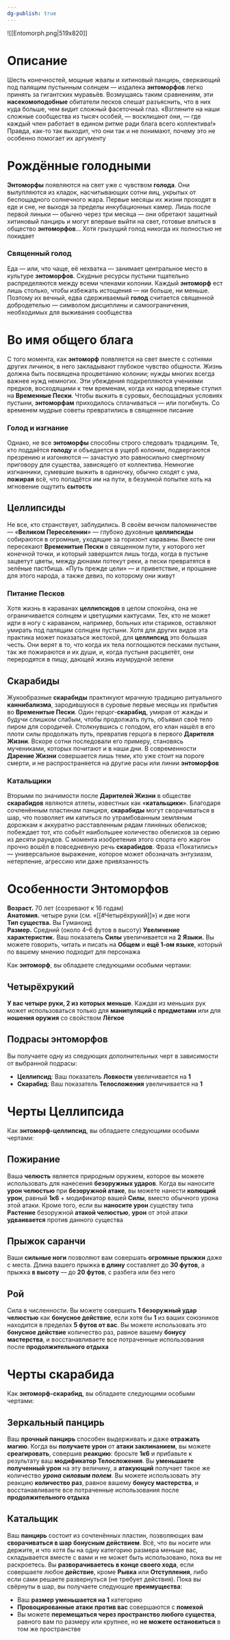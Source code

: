 ```yaml
---
dg-publish: true
---
```

![[Entomorph.png|519x820]]
# Описание

Шесть конечностей, мощные жвалы и хитиновый панцирь, сверкающий под палящим пустынным солнцем — издалека **энтоморфов** легко принять за гигантских муравьёв. Возмущаясь таким сравнениям, эти **насекомоподобные** обитатели песков спешат разъяснить, что в них куда больше, чем видит сложный фасеточный глаз.
«Взгляните на наши сложные сообщества из тысяч особей, — восклицают они, — где каждый член работает в едином ритме ради блага всего коллектива!»  
Правда, как-то так выходит, что они так и не понимают, почему это не особенно помогает их аргументу

# Рождённые голодными

**Энтоморфы** появляются на свет уже с чувством **голода**. Они вылупляются из кладок, насчитывающих сотни яиц, укрытых от беспощадного солнечного жара. Первые месяцы их жизни проходят в еде и сне, не выходя за пределы инкубационных камер. Лишь после первой линьки — обычно через три месяца — они обретают защитный хитиновый панцирь и могут впервые выйти на свет, готовые влиться в общество **энтоморфов**... Хотя грызущий голод никогда их полностью не покидает
### Священный голод 

Еда — или, что чаще, её нехватка — занимает центральное место в культуре **энтоморфов**. Скудные ресурсы пустыни тщательно распределяются между всеми членами колонии. Каждый **энтоморф** ест лишь столько, чтобы избежать истощения — ни больше, ни меньше. Поэтому их вечный, едва сдерживаемый **голод** считается священной добродетелью — символом дисциплины и самоограничения, необходимых для выживания сообщества

# Во имя общего блага

С того момента, как **энтоморф** появляется на свет вместе с сотнями других личинок, в него закладывают глубокое чувство общности. Жизнь должна быть посвящена процветанию колонии; нужды многих всегда важнее нужд немногих. Эти убеждения подкрепляются учениями предков, восходящими к тем временам, когда их народ впервые ступил на **Временные Пески**. Чтобы выжить в суровых, беспощадных условиях пустыни, **энтоморфам** приходилось сплачиваться — или погибнуть. Со временем мудрые советы превратились в священное писание
### Голод и изгнание

Однако, не все **энтоморфы** способны строго следовать традициям. Те, кто поддаётся **голоду** и объедается в ущерб колонии, подвергаются презрению и изгоняются — зачастую это равносильно смертному приговору для существа, зависящего от коллектива. Немногие изгнанники, сумевшие выжить в одиночку, обычно сходят с ума, **пожирая** всё, что попадётся им на пути, в безумной попытке хоть на мгновение ощутить **сытость**

## Целлипсиды

Не все, кто странствует, заблудились. В своём вечном паломничестве — «**Великом Переселении**» — глубоко духовные **целлипсиды** собираются в огромные, уходящие за горизонт караваны. Вместе они пересекают **Временитые Пески** в священном пути, у которого нет конечной точки, и который завершится лишь тогда, когда в пустыне зацветут цветы, между дюнами потекут реки, а пески превратятся в зелёные пастбища. «Путь прежде цели» — и приветствие, и прощание для этого народа, а также девиз, по которому они живут
### Питание Песков

Хотя жизнь в караванах **целлипсидов** в целом спокойна, она не ограничивается солнцем и цветущими кактусами. Тех, кто не может идти в ногу с караваном, например, больных или стариков, оставляют умирать под палящим солнцем пустыни. Хотя для других видов эта практика может показаться жестокой, для **целлипсид** это большая честь. Они верят в то, что когда их тела поглощаются песками пустыни, так же пожираются и их души, и, когда пустыня расцветёт, они переродятся в пищу, дающей жизнь изумрудной зелени
## Скарабиды

Жукообразные **скарабиды** практикуют мрачную традицию ритуального **каннибализма**, зародившуюся в суровые первые месяцы их прибытия во **Временитые Пески**. Один герцог-**скарабид**, умирая от жажды и будучи слишком слабым, чтобы продолжать путь, объявил своё тело пиром для сородичей. Столкнувшись с голодом, его клан нашёл в его плоти силы продолжать путь, превратив герцога в первого **Дарителя Жизни**. Вскоре сотни последовали его примеру, становясь мучениками, которых почитают и в наши дни. В современности **Дарение Жизни** совершается лишь теми, кто уже стоит на пороге смерти, и не распространяется на другие расы или линии **энтоморфов**
### Катальщики

Вторыми по значимости после **Дарителей Жизни** в обществе **скарабидов** являются атлеты, известных как «**катальщики**». Благодаря сочленённым пластинам панциря, **скарабиды** могут сворачиваться в шар, что позволяет им катиться по утрамбованным земляным дорожкам к аккуратно расставленным рядам глиняных обелисков; побеждает тот, кто собьёт наибольшее количество обелисков за серию из десяти раундов. С момента изобретения этого спорта его жаргон прочно вошёл в повседневную речь **скарабидов**. Фраза «Покатились» — универсальное выражение, которое может обозначать энтузиазм, нетерпение, агрессию или даже привязанность

# Особенности Энтоморфов

**Возраст.** 70 лет (созревают к 16 годам)  
**Анатомия.** четыре руки (см. «[[#Четырёхрукий]]») и две ноги  
**Тип существа.** Вы Гуманоид  
**Размер.** Средний (около 4–6 футов в высоту)
**Увеличение характеристик.** Ваш показатель **Силы** увеличивается на **2**
**Языки.** Вы можете говорить, читать и писать на **Общем** и **ещё 1-ом языке**, который по вашему мнению подходит для персонажа

Как **энтоморф**, вы обладаете следующими особыми чертами:
## Четырёхрукий

**У вас четыре руки, 2 из которых меньше**. Каждая из меньших рук может использоваться только для **манипуляций с предметами** или для **ношения оружия** со свойством **Лёгкое**
## Подрасы энтоморфов

Вы получаете одну из следующих дополнительных черт в зависимости от выбранной подрасы:
- **Целлипсид**: Ваш показатель **Ловкости** увеличивается на **1**
- **Скарабид**: Ваш показатель **Телосложения** увеличивается на **1**

# Черты Целлипсида

Как **энтоморф-целлипсид**, вы обладаете следующими особыми чертами:
## Пожирание

Ваша **челюсть** является природным оружием, которое вы можете использовать для нанесения **безоружных ударов**. Когда вы наносите **урон челюстью** при **безоружной атаке**, вы можете нанести **колющий урон**, равный **1к6** + модификатор вашей **Силы**, вместо обычного урона этой атаки. Кроме того, если вы **наносите урон** существу типа **Растение** безоружной **атакой челюстью**, **урон** от этой атаки **удваивается** против данного существа

## Прыжок саранчи

Ваши **сильные ноги** позволяют вам совершать **огромные прыжки** даже с места. Длина вашего прыжка **в длину** составляет до **30 футов**, а прыжка **в высоту** — до **20 футов**, с разбега или без него

## Рой

Сила в численности. Вы можете совершить **1 безоружный удар челюстью** как **бонусное действие**, если хотя бы **1** из ваших союзников находится в пределах **5 футов от вас**. Вы можете использовать это **бонусное действие** количество раз, равное вашему **бонусу мастерства**, и восстанавливаете все потраченные использования после **продолжительного отдыха**

# Черты скарабида

Как **энтоморф-скарабид**, вы обладаете следующими особыми чертами:

## Зеркальный панцирь

Ваш **прочный панцирь** способен выдерживать и даже **отражать магию**. Когда вы **получаете урон** от **атаки заклинанием**, вы можете **среагировать**, совершив **реакцию**: бросьте **1к6** и прибавьте к результату ваш **модификатор Телосложения**. Вы **уменьшаете полученный урон** на эту величину, а **атакующий** получает такое же количество ***урона силовым полем***. Вы можете использовать эту реакцию **количество раз**, равное вашему **бонусу мастерства**, и восстанавливаете все потраченные использования после **продолжительного отдыха**

## Катальщик

Ваш **панцирь** состоит из сочленённых пластин, позволяющих вам **сворачиваться в шар** **бонусным действием**. Всё, что вы носите или держите, и что хотя бы на одну категорию размера меньше вас, складывается вместе с вами и не может быть использовано, пока вы не раскроетесь. Вы **разворачиваетесь в конце своего хода**, если совершаете любое **действие**, кроме **Рывка** или **Отступления**, либо если сами решаете развернуться (не требует действия). Пока вы свёрнуты в шар, вы получаете следующие **преимущества**:
- Ваш **размер уменьшается на 1** категорию
- **Провоцированные атаки** **против вас** совершаются с **помехой**
- Вы можете **перемещаться через пространство любого существа**, равного вам по размеру или крупнее, но **не можете остановиться** в том же пространстве